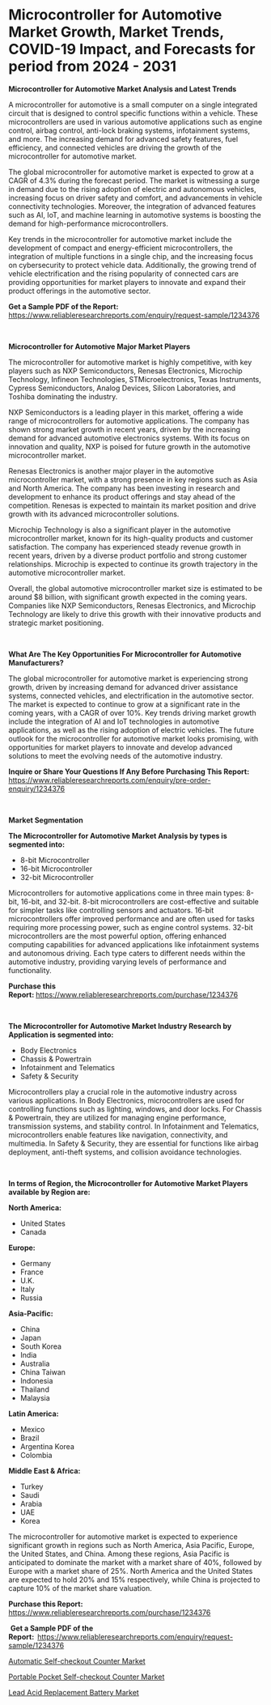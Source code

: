 <p><h1>Microcontroller for Automotive Market Growth, Market Trends, COVID-19 Impact, and Forecasts for period from 2024 - 2031</h1></p><p><strong>Microcontroller for Automotive Market Analysis and Latest Trends</strong></p>
<p><p>A microcontroller for automotive is a small computer on a single integrated circuit that is designed to control specific functions within a vehicle. These microcontrollers are used in various automotive applications such as engine control, airbag control, anti-lock braking systems, infotainment systems, and more. The increasing demand for advanced safety features, fuel efficiency, and connected vehicles are driving the growth of the microcontroller for automotive market.</p><p>The global microcontroller for automotive market is expected to grow at a CAGR of 4.3% during the forecast period. The market is witnessing a surge in demand due to the rising adoption of electric and autonomous vehicles, increasing focus on driver safety and comfort, and advancements in vehicle connectivity technologies. Moreover, the integration of advanced features such as AI, IoT, and machine learning in automotive systems is boosting the demand for high-performance microcontrollers.</p><p>Key trends in the microcontroller for automotive market include the development of compact and energy-efficient microcontrollers, the integration of multiple functions in a single chip, and the increasing focus on cybersecurity to protect vehicle data. Additionally, the growing trend of vehicle electrification and the rising popularity of connected cars are providing opportunities for market players to innovate and expand their product offerings in the automotive sector.</p></p>
<p><strong>Get a Sample PDF of the Report:&nbsp;</strong> <a href="https://www.reliableresearchreports.com/enquiry/request-sample/1234376">https://www.reliableresearchreports.com/enquiry/request-sample/1234376</a></p>
<p>&nbsp;</p>
<p><strong>Microcontroller for Automotive Major Market Players</strong></p>
<p><p>The microcontroller for automotive market is highly competitive, with key players such as NXP Semiconductors, Renesas Electronics, Microchip Technology, Infineon Technologies, STMicroelectronics, Texas Instruments, Cypress Semiconductors, Analog Devices, Silicon Laboratories, and Toshiba dominating the industry.</p><p>NXP Semiconductors is a leading player in this market, offering a wide range of microcontrollers for automotive applications. The company has shown strong market growth in recent years, driven by the increasing demand for advanced automotive electronics systems. With its focus on innovation and quality, NXP is poised for future growth in the automotive microcontroller market.</p><p>Renesas Electronics is another major player in the automotive microcontroller market, with a strong presence in key regions such as Asia and North America. The company has been investing in research and development to enhance its product offerings and stay ahead of the competition. Renesas is expected to maintain its market position and drive growth with its advanced microcontroller solutions.</p><p>Microchip Technology is also a significant player in the automotive microcontroller market, known for its high-quality products and customer satisfaction. The company has experienced steady revenue growth in recent years, driven by a diverse product portfolio and strong customer relationships. Microchip is expected to continue its growth trajectory in the automotive microcontroller market.</p><p>Overall, the global automotive microcontroller market size is estimated to be around $8 billion, with significant growth expected in the coming years. Companies like NXP Semiconductors, Renesas Electronics, and Microchip Technology are likely to drive this growth with their innovative products and strategic market positioning.</p></p>
<p>&nbsp;</p>
<p><strong>What Are The Key Opportunities For Microcontroller for Automotive Manufacturers?</strong></p>
<p><p>The global microcontroller for automotive market is experiencing strong growth, driven by increasing demand for advanced driver assistance systems, connected vehicles, and electrification in the automotive sector. The market is expected to continue to grow at a significant rate in the coming years, with a CAGR of over 10%. Key trends driving market growth include the integration of AI and IoT technologies in automotive applications, as well as the rising adoption of electric vehicles. The future outlook for the microcontroller for automotive market looks promising, with opportunities for market players to innovate and develop advanced solutions to meet the evolving needs of the automotive industry.</p></p>
<p><strong>Inquire or Share Your Questions If Any Before Purchasing This Report:</strong> <a href="https://www.reliableresearchreports.com/enquiry/pre-order-enquiry/1234376">https://www.reliableresearchreports.com/enquiry/pre-order-enquiry/1234376</a></p>
<p>&nbsp;</p>
<p><strong>Market Segmentation</strong></p>
<p><strong>The Microcontroller for Automotive Market Analysis by types is segmented into:</strong></p>
<p><ul><li>8-bit Microcontroller</li><li>16-bit Microcontroller</li><li>32-bit Microcontroller</li></ul></p>
<p><p>Microcontrollers for automotive applications come in three main types: 8-bit, 16-bit, and 32-bit. 8-bit microcontrollers are cost-effective and suitable for simpler tasks like controlling sensors and actuators. 16-bit microcontrollers offer improved performance and are often used for tasks requiring more processing power, such as engine control systems. 32-bit microcontrollers are the most powerful option, offering enhanced computing capabilities for advanced applications like infotainment systems and autonomous driving. Each type caters to different needs within the automotive industry, providing varying levels of performance and functionality.</p></p>
<p><strong>Purchase this Report:&nbsp;</strong><a href="https://www.reliableresearchreports.com/purchase/1234376">https://www.reliableresearchreports.com/purchase/1234376</a></p>
<p>&nbsp;</p>
<p><strong>The Microcontroller for Automotive Market Industry Research by Application is segmented into:</strong></p>
<p><ul><li>Body Electronics</li><li>Chassis & Powertrain</li><li>Infotainment and Telematics</li><li>Safety & Security</li></ul></p>
<p><p>Microcontrollers play a crucial role in the automotive industry across various applications. In Body Electronics, microcontrollers are used for controlling functions such as lighting, windows, and door locks. For Chassis & Powertrain, they are utilized for managing engine performance, transmission systems, and stability control. In Infotainment and Telematics, microcontrollers enable features like navigation, connectivity, and multimedia. In Safety & Security, they are essential for functions like airbag deployment, anti-theft systems, and collision avoidance technologies.</p></p>
<p>&nbsp;</p>
<p><strong>In terms of Region, the Microcontroller for Automotive Market Players available by Region are:</strong></p>
<p>
    <p> <strong> North America: </strong>
        <ul>
            <li>United States</li>
            <li>Canada</li>
        </ul>
        </p> 
    <p> <strong> Europe: </strong>
        <ul>
            <li>Germany</li>
            <li>France</li>
            <li>U.K.</li>
            <li>Italy</li>
            <li>Russia</li>
        </ul>
        </p> 
    <p> <strong> Asia-Pacific: </strong>
        <ul>
            <li>China</li>
            <li>Japan</li>
            <li>South Korea</li>
            <li>India</li>
            <li>Australia</li>
            <li>China Taiwan</li>
            <li>Indonesia</li>
            <li>Thailand</li>
            <li>Malaysia</li>
        </ul>
        </p> 
    <p> <strong> Latin America: </strong>
        <ul>
            <li>Mexico</li>
            <li>Brazil</li>
            <li>Argentina Korea</li>
            <li>Colombia</li>
        </ul>
        </p> 
    <p> <strong> Middle East & Africa: </strong>
        <ul>
            <li>Turkey</li>
            <li>Saudi</li>
            <li>Arabia</li>
            <li>UAE</li>
            <li>Korea</li>
        </ul>
    </p>
    </p>
<p><p>The microcontroller for automotive market is expected to experience significant growth in regions such as North America, Asia Pacific, Europe, the United States, and China. Among these regions, Asia Pacific is anticipated to dominate the market with a market share of 40%, followed by Europe with a market share of 25%. North America and the United States are expected to hold 20% and 15% respectively, while China is projected to capture 10% of the market share valuation.</p></p>
<p><strong>Purchase this Report: </strong><a href="https://www.reliableresearchreports.com/purchase/1234376">https://www.reliableresearchreports.com/purchase/1234376</a></p>
<p>&nbsp;<strong>Get a Sample PDF of the Report:&nbsp;&nbsp;</strong><a href="https://www.reliableresearchreports.com/enquiry/request-sample/1234376">https://www.reliableresearchreports.com/enquiry/request-sample/1234376</a></p>
<p><strong></strong></p>
<p><p><a href="https://view.publitas.com/reportprime-1/automatic-self-checkout-counter-market-research-report-provides-critical-insights-that-can-help-shape-business-development-and-investment-strategies/">Automatic Self-checkout Counter Market</a></p><p><a href="https://view.publitas.com/reportprime-1/portable-pocket-self-checkout-counter-market-research-report-reveals-the-latest-trends-and-opportunities-of-this-market-for-period-from-2023-2030/">Portable Pocket Self-checkout Counter Market</a></p><p><a href="https://view.publitas.com/reportprime-1/lead-acid-replacement-battery-market-research-report-the-key-to-successful-business-strategy-forecasted-for-period-from-2024-2031/">Lead Acid Replacement Battery Market</a></p></p>